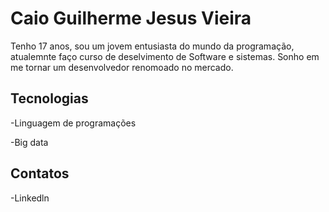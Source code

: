 # Caio Guilherme Jesus Vieira

Tenho 17 anos, sou um jovem entusiasta do mundo da programação, atualemnte faço curso de deselvimento de Software e sistemas. Sonho em me tornar um desenvolvedor renomoado no mercado.

## Tecnologias

-Linguagem de programações

-Big data 

## Contatos

-Linkedln